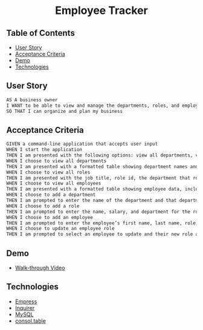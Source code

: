 <h1  align="center">Employee Tracker</h1>

## Table of Contents
- [User Story](#story)
- [Acceptance Criteria](#criteria)
- [Demo](#demo)
- [Technologies](#tech)


## <a name="story">User Story</a>

```md
AS A business owner
I WANT to be able to view and manage the departments, roles, and employees in my company
SO THAT I can organize and plan my business
```

## <a name="criteria">Acceptance Criteria</a>

```md
GIVEN a command-line application that accepts user input
WHEN I start the application
THEN I am presented with the following options: view all departments, view all roles, view all employees, add a department, add a role, add an employee, and update an employee role
WHEN I choose to view all departments
THEN I am presented with a formatted table showing department names and department ids
WHEN I choose to view all roles
THEN I am presented with the job title, role id, the department that role belongs to, and the salary for that role
WHEN I choose to view all employees
THEN I am presented with a formatted table showing employee data, including employee ids, first names, last names, job titles, departments, salaries, and managers that the employees report to
WHEN I choose to add a department
THEN I am prompted to enter the name of the department and that department is added to the database
WHEN I choose to add a role
THEN I am prompted to enter the name, salary, and department for the role and that role is added to the database
WHEN I choose to add an employee
THEN I am prompted to enter the employee’s first name, last name, role, and manager, and that employee is added to the database
WHEN I choose to update an employee role
THEN I am prompted to select an employee to update and their new role and this information is updated in the database
```

## <a name="demo">Demo</a>
- [Walk-through Video](https://drive.google.com/file/d/1C2ucqez4swz6SQZn_yukFTRQjoiyOwLt/view?usp=drivesdk)

## <a name="tech">Technologies</a>
- [Empress](http://expressjs.com/)
- [Inquirer](https://www.npmjs.com/package/inquirer)
- [MySQL](https://www.mysql.com/)
- [consol.table](https://www.npmjs.com/package/console.table)